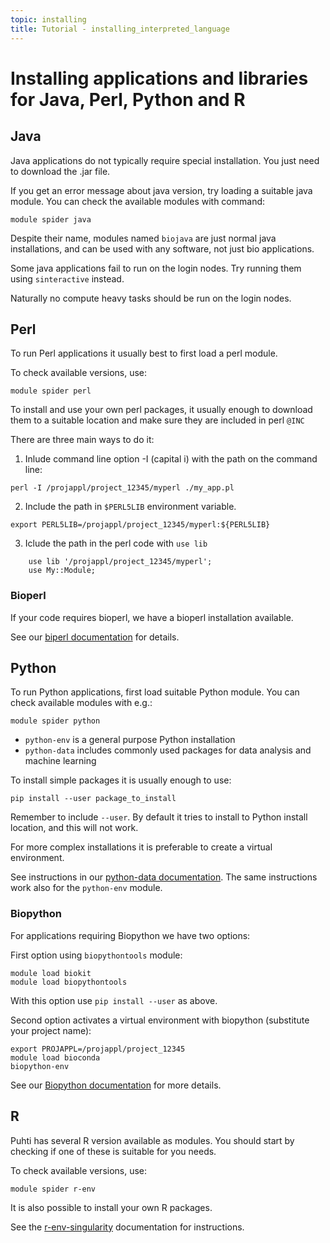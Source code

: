 ```yaml
---
topic: installing
title: Tutorial - installing_interpreted_language
---
```


# Installing applications and libraries for Java, Perl, Python and R 

## Java
Java applications do not typically require special installation. You just need
to download the .jar file.

If you get an error message about java version, try loading a suitable java 
module. You can check the available modules with command:
```text
module spider java
```

Despite their name, modules named `biojava` are just normal java installations,
and can be used with any software, not just bio applications.

Some java applications fail to run on the login nodes. Try running them using
`sinteractive` instead. 

Naturally no compute heavy tasks should be run on the login nodes.

## Perl

To run Perl applications it usually best to first load a perl module.

To check available versions, use:
```text
module spider perl
```
To install and use your own perl packages, it usually enough to download them
to a suitable location and make sure they are included in perl `@INC`

There are three main ways to do it:
1. Inlude command line option -I (capital i) with the path on the command line:
```text
perl -I /projappl/project_12345/myperl ./my_app.pl
```
2. Include the path in `$PERL5LIB` environment variable.
```text
export PERL5LIB=/projappl/project_12345/myperl:${PERL5LIB}
```
3. Iclude the path in the perl code with `use lib`
```text
    use lib '/projappl/project_12345/myperl';
    use My::Module;
```
### Bioperl
If your code requires bioperl, we have a bioperl installation available.

See our [biperl documentation](https://docs.csc.fi/apps/bioperl/) for details.

## Python

To run Python applications, first load suitable Python module. You can check 
available modules with e.g.:
```text
module spider python
```
- `python-env` is a general purpose Python installation
- `python-data` includes commonly used packages for data analysis and machine learning

To install simple packages it is usually enough to use:
```text
pip install --user package_to_install
```
Remember to include `--user`. By default it tries to install to Python install location,
and this will not work.

For more complex installations it is preferable to create a virtual environment. 

See instructions in our [python-data documentation](https://docs.csc.fi/apps/python-data/).
The same instructions work also for the `python-env` module.

### Biopython
For applications requiring Biopython we have two options:

First option using `biopythontools` module:
```text
module load biokit
module load biopythontools
```
With this option use `pip install --user` as above.

Second option activates a virtual environment with biopython (substitute your project name):
```text
export PROJAPPL=/projappl/project_12345
module load bioconda
biopython-env
```
See our [Biopython documentation](https://docs.csc.fi/apps/biopython/) for more details.

## R

Puhti has several R version available as modules. You should start by checking
if one of these is suitable for you needs. 

To check available versions, use:
```text
module spider r-env
```
It is also possible to install your own R packages.

See the [r-env-singularity](https://docs.csc.fi/apps/r-env-singularity/) 
documentation for instructions.

